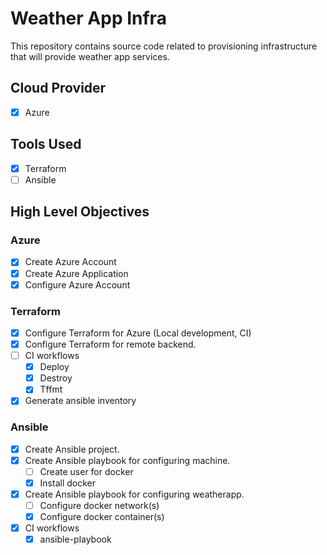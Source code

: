 # Weather App Infra

This repository contains source code related to provisioning infrastructure that will provide weather app services.

## Cloud Provider

- [x] Azure

## Tools Used

- [x] Terraform
- [ ] Ansible

## High Level Objectives

### Azure

- [x] Create Azure Account
- [x] Create Azure Application
- [x] Configure Azure Account

### Terraform

- [x] Configure Terraform for Azure (Local development, CI)
- [x] Configure Terraform for remote backend.
- [ ] CI workflows
    - [x] Deploy
    - [x] Destroy
    - [x] Tffmt
- [x] Generate ansible inventory

### Ansible
- [x] Create Ansible project.
- [x] Create Ansible playbook for configuring machine.
    - [ ] Create user for docker
    - [x] Install docker
- [x] Create Ansible playbook for configuring weatherapp.
    - [ ] Configure docker network(s)
    - [x] Configure docker container(s)
- [x] CI workflows
    - [x] ansible-playbook
